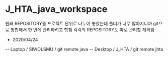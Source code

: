 # J_HTA_java_workspace

원래 REPOSITORY를 프로젝트 단위로 나누어 놓았는데 폴더가 너무 많아지니까 git으로 통합해서 한 번에 관리하려고 합침
각각의 REPOSITORY도 따로 관리할 계획임
- 2020/04/24

-- Laptop / SIWOLSMU / git remote java
-- Desktop / J_HTA / git remote jhta
